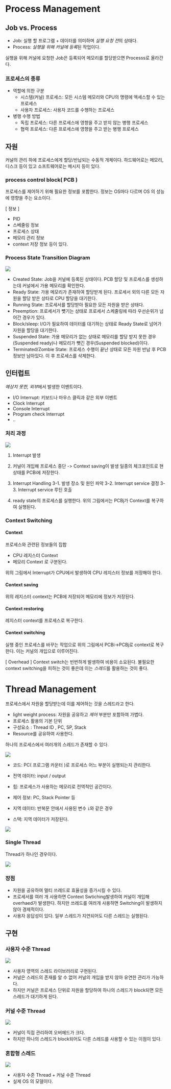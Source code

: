 # Process Management

## Job vs. Process
- Job: 실행 할 프로그램 + 데이터를 의미하며 *실행 요청 전*의 상태다.
- Process: *실행을 위해 커널에 등록*된 작업이다.
 
실행을 위해 커널에 요청한 Job은 등록되어 메모리를 할당받으면 Processs로 올라간다.

### 프로세스의 종류
- 역할에 의한 구분
    - 시스템(커널) 프로세스: 모든 시스템 메모리와 CPU의 명령에 엑세스할 수 있는 프로세스
    - 사용자 프로세스: 사용자 코드를 수행하는 프로세스
- 병행 수행 방법
    - 독립 프로세스: 다른 프로세스에 영향을 주고 받지 않는 병행 프로세스
    - 협력 프로세스: 다른 프로세스에 영향을 주고 받는 병행 프로세스

## 자원
커널의 관리 하에 프로세스에게 할당/반납되는 수동적 개체이다. 하드웨어로는 메모리, 디스크 등이 있고 소프트웨어로는 메시지 등이 있다.

### process control block( PCB )
프로세스를 제어하기 위해 필요한 정보를 포함한다. 정보는 OS마다 다르며 OS 의 성능에 영향을 주는 요소이다.

[ 정보 ]  
- PID
- 스베줄링 정보
- 프로세스 상태
- 메모리 관리 정보
- context 저장 정보
등이 있다.

### Process State Transition Diagram

![](2021-09-11-09-40-15.png)

- Created State: Job을 커널에 등록된 상태이다. PCB 할당 및 프로세스를 생성하는데 커널에서 가용 메모리를 확인한다.
- Ready State: 가용 메모리가 존재하여 할당받게 된다. 프로세서 외의 다른 모든 자원을 할당 받은 상타로 CPU 할당을 대기한다. 
- Running State: 프로세서를 할당받아 필요한 모든 자원을 받은 상태다.
- Preemption: 프로세서가 뻇기는 상태로 프로세서 스케줄링에 따라 우선순위가 넘어간 경우가 있다.
- Block/sleep: I/O가 필요하여 데이터를 대기하는 상태로 Ready State로 넘어가 자원을 할당을 대기한다.
- Suspended State: 가용 메모리가 없는 상태로 메모리를 할당 받지 못한 경우(Suspended ready)나 메모리가 뺏긴 경우(Suspended blocked)이다. 
- Terminated/Zombie State: 프로세스 수행이 끝난 상태로 모든 자원 반납 후 PCB정보만 남아있다. 이 후 프로세스를 삭제한다.

## 인터럽트
*예상치 못한, 외부*에서 발생한 이벤트이다. 

- I/O Interrupt: 키보드나 마우스 클릭과 같은 외부 이벤트
- Clock Interrupt
- Console Interrupt
- Program check Interrupt
- .. 

### 처리 과정

![](2021-09-11-10-16-19.png)

1. Interrupt 발생
2. 커널이 개입해 프로세스 중단 -> Context saving이 발생 일종의 체크포인트로 현 상태를 PCBi에 저장한다.
3. Interrupt Handling
    3-1. 발생 장소 및 원인 파악
    3-2. Interrupt service 결정
    3-3. Interrupt service 루틴 호출 

4. ready state의 프로세스를 실행한다. 위의 그림에서는 PCBj가 Context를 복구하여 실행된다.

### Context Switching

#### Context
프로세스와 관련된 정보들의 집합
- CPU 레지스터 Context
- 메모리 Context 
로 구분된다.

위의 그림에서 Interrupt가 CPU에서 발생하여 CPU 레지스터 정보를 저장해야 한다.

#### Context saving
위의 레지스터 context는 PCB에 저장되어 메모리에 정보가 저장된다.

#### Context restoring
레지스터 context를 프로세스로 복구한다.

#### Context switching
실행 중인 프로세스를 바꾸는 작업으로 위의 그림에서 PCBi->PCBj로 context로 복구한다. 이는 커널의 개입으로 이루어진다.

[ Overhead ]
Context switch는 빈번하게 발생하여 비용이 소요된다. 불필요한 context switching을 피하는 것이 좋은데 이는 *스레드*를 활용하는 것이 좋다.

# Thread Management
프로세스에서 자원을 할당받는데 이를 제어하는 것을 스레드라고 한다.

- light weight process: 자원을 공유하고 *제어* 부분만 포함하여 가볍다.
- 프로세스 활용의 기본 단위 
- 구성요소 : Thread ID , PC, SP, Stack
- Resource를 공유하여 사용한다.

하나의 프로세스에서 여러개의 스레드가 존재할 수 있다.

![](2021-09-11-10-34-52.png)

- 코드: PC( 프로그램 카운터 )로 프로세스 어느 부분이 실행되는지 관리한다.
- 전역 데이터: input / output
- 힙: 프로세스가 사용하는 메모리로 전역적인 공간이다.

- 제어 정보: PC, Stack Pointer 등
- 지역 데이터: 반복문 안에서 사용된 변수 `i`와 같은 경우
- 스택: 지역 데이터가 저장된다.

![](2021-09-11-10-37-20.png)

### Single Thread
Thread가 하나인 경우이다.

![](2021-09-11-10-40-11.png)


### 장점
- 자원을 공유하여 멀티 쓰레드로 효율성을 증가시킬 수 있다.
- 프로세서를 여러 개 사용하면 Context Swtiching발생하여 커널이 개입해 overhaed가 발생한다. 하지만 쓰레드를 여러개 사용하면 Switching이 발생하지 않아 경제적이다.
- 사용자 응답성이 있다. 일부 스레드가 지연되어도 다른 스레드는 실행된다.

## 구현

### 사용자 수준 Thread

![](2021-09-11-10-59-25.png)

- 사용자 영역의 스레드 라이브러리로 구현된다. 
- 커널은 스레드의 존재를 알 수 없어 커널의 개입을 받지 않아 유연한 관리가 가능하다.
- 하지만 커널은 프로세스 단위로 자원을 할당하여 하나의 스레드가 block되면 모든 스레드가 대기하게 된다.

### 커널 수준 Thread

![](2021-09-11-10-59-56.png)

- 커널이 직접 관리하여 오버헤드가 크다. 
- 하지만 하나의 스레드가 block되어도 다른 스레드를 사용할 수 있는 이점이 있다.

### 혼합형 스레드

![](2021-09-11-11-01-18.png)

- 사용자 수준 Thread + 커널 수준 Thread
- 실제 OS 의 모델이다.

